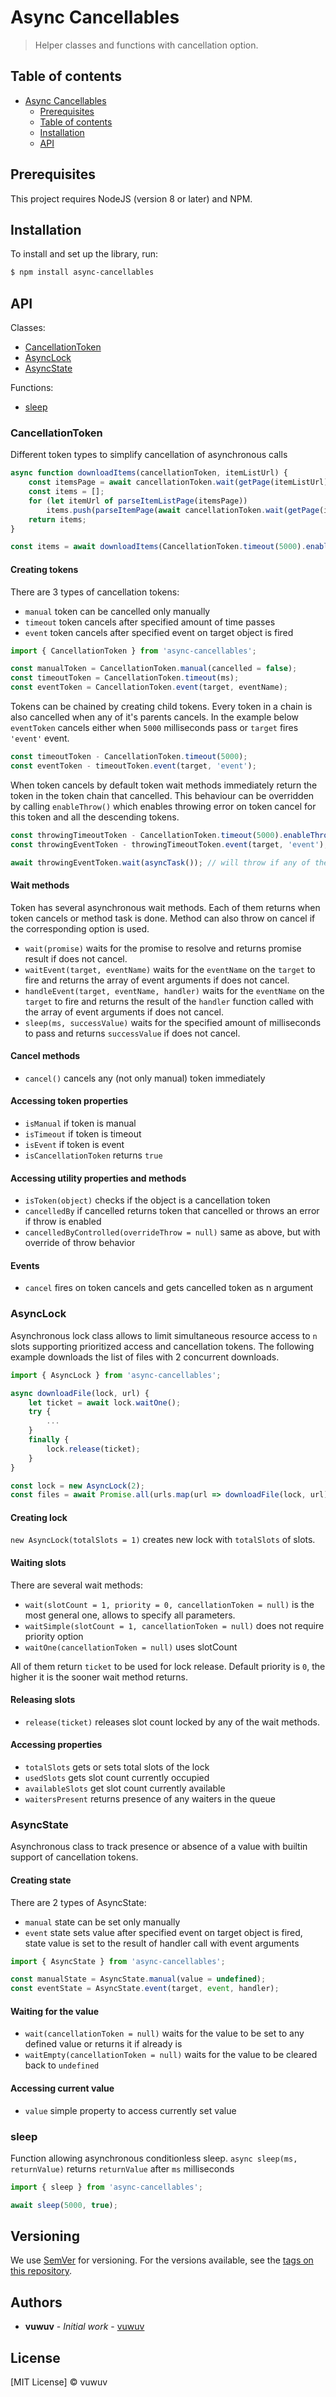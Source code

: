 # Async Cancellables

> Helper classes and functions with cancellation option.

## Table of contents

- [Async Cancellables](#async-cancellables)
  - [Prerequisites](#prerequisites)
  - [Table of contents](#table-of-contents)
  - [Installation](#installation)
  - [API](#api)


## Prerequisites

This project requires NodeJS (version 8 or later) and NPM.

## Installation

To install and set up the library, run:

```sh
$ npm install async-cancellables
```

## API

Classes: 
- [CancellationToken](#cancellationtoken)
- [AsyncLock](#asynclock)
- [AsyncState](#asyncstate)

Functions: 
- [sleep](#sleep)

### CancellationToken

Different token types to simplify cancellation of asynchronous calls

```js
async function downloadItems(cancellationToken, itemListUrl) {
    const itemsPage = await cancellationToken.wait(getPage(itemListUrl));
    const items = [];
    for (let itemUrl of parseItemListPage(itemsPage))
        items.push(parseItemPage(await cancellationToken.wait(getPage(itemUrl))));
    return items;
}

const items = await downloadItems(CancellationToken.timeout(5000).enableThrow(), url);
```

#### Creating tokens

There are 3 types of cancellation tokens:
- `manual` token can be cancelled only manually
- `timeout` token cancels after specified amount of time passes
- `event` token cancels after specified event on target object is fired

```js
import { CancellationToken } from 'async-cancellables';

const manualToken = CancellationToken.manual(cancelled = false);
const timeoutToken = CancellationToken.timeout(ms);
const eventToken = CancellationToken.event(target, eventName);
```

Tokens can be chained by creating child tokens. Every token in a chain is also cancelled when any of it's parents cancels. In the example below `eventToken` cancels either when `5000` milliseconds pass or `target` fires `'event'` event.

```js
const timeoutToken - CancellationToken.timeout(5000);
const eventToken - timeoutToken.event(target, 'event');
```

When token cancels by default token wait methods immediately return the token in the token chain that cancelled. This behaviour can be overridden by calling `enableThrow()` which enables throwing error on token cancel for this token and all the descending tokens.

```js
const throwingTimeoutToken - CancellationToken.timeout(5000).enableThrow();
const throwingEventToken - throwingTimeoutToken.event(target, 'event');

await throwingEventToken.wait(asyncTask()); // will throw if any of these tokens cancels
```

#### Wait methods

Token has several asynchronous wait methods. Each of them returns when token cancels or method task is done. Method can also throw on cancel if the corresponding option is used.

- `wait(promise)` waits for the promise to resolve and returns promise result if does not cancel.
- `waitEvent(target, eventName)` waits for the `eventName` on the `target` to fire and returns the array of event arguments if does not cancel.
- `handleEvent(target, eventName, handler)` waits for the `eventName` on the `target` to fire and returns the result of the `handler` function called with the array of event arguments if does not cancel.
- `sleep(ms, successValue)` waits for the specified amount of milliseconds to pass and returns `successValue` if does not cancel.

#### Cancel methods

- `cancel()` cancels any (not only manual) token immediately

#### Accessing token properties

- `isManual` if token is manual
- `isTimeout` if token is timeout
- `isEvent` if token is event
- `isCancellationToken` returns `true`

#### Accessing utility properties and methods

- `isToken(object)` checks if the object is a cancellation token
- `cancelledBy` if cancelled returns token that cancelled or throws an error if throw is enabled
- `cancelledByControlled(overrideThrow = null)` same as above, but with override of throw behavior

#### Events

- `cancel` fires on token cancels and gets cancelled token as n argument

### AsyncLock

Asynchronous lock class allows to limit simultaneous resource access to `n` slots supporting prioritized access and cancellation tokens. The following example downloads the list of files with 2 concurrent downloads.

```js
import { AsyncLock } from 'async-cancellables';

async downloadFile(lock, url) {
    let ticket = await lock.waitOne();
    try {
        ...
    }
    finally {
        lock.release(ticket);
    }
}

const lock = new AsyncLock(2);
const files = await Promise.all(urls.map(url => downloadFile(lock, url)));
```

#### Creating lock

`new AsyncLock(totalSlots = 1)` creates new lock with `totalSlots` of slots.

#### Waiting slots

There are several wait methods:
- `wait(slotCount = 1, priority = 0, cancellationToken = null)` is the most general one, allows to specify all parameters.
- `waitSimple(slotCount = 1, cancellationToken = null)` does not require priority option
- `waitOne(cancellationToken = null)` uses slotCount

All of them return `ticket` to be used for lock release. Default priority is `0`, the higher it is the sooner wait method returns.

#### Releasing slots

- `release(ticket)` releases slot count locked by any of the wait methods.

#### Accessing properties

- `totalSlots` gets or sets total slots of the lock
- `usedSlots` gets slot count currently occupied
- `availableSlots` get slot count currently available
- `waitersPresent` returns presence of any waiters in the queue

### AsyncState

Asynchronous class to track presence or absence of a value with builtin support of cancellation tokens.

#### Creating state

There are 2 types of AsyncState:
- `manual` state can be set only manually
- `event` state sets value after specified event on target object is fired, state value is set to the result of handler call with event arguments

```js
import { AsyncState } from 'async-cancellables';

const manualState = AsyncState.manual(value = undefined);
const eventState = AsyncState.event(target, event, handler);
```

#### Waiting for the value

- `wait(cancellationToken = null)` waits for the value to be set to any defined value or returns it if already is
- `waitEmpty(cancellationToken = null)` waits for the value to be cleared back to `undefined`

#### Accessing current value

- `value` simple property to access currently set value

### sleep

Function allowing asynchronous conditionless sleep.
`async sleep(ms, returnValue)` returns `returnValue` after `ms` milliseconds

```js
import { sleep } from 'async-cancellables';

await sleep(5000, true);
```

## Versioning

We use [SemVer](http://semver.org/) for versioning. For the versions available, see the [tags on this repository](https://github.com/vuwuv/async-cancellables/tags).

## Authors

* **vuwuv** - *Initial work* - [vuwuv](https://github.com/vuwuv)

## License

[MIT License] © vuwuv